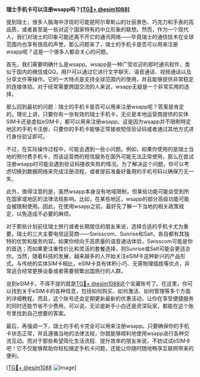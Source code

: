 **瑞士手机卡可以注册wsapp吗？[[TG💪+ @esim1088](https://t.me/s/esim1088)]**

提到瑞士，很多人脑海中浮现的可能是阿尔卑斯山的壮丽景色、巧克力和手表的高品质，或者甚至是一些对这个国家特有的中立形象的联想。然而，作为一个现代人，我们对瑞士的印象可能还离不开它的通讯网络——毕竟瑞士的通信技术在全球范围内也享有很高的声誉。那么问题来了，瑞士的手机卡是否可以用来注册wsapp呢？这是一个很多人都会关心的问题。

首先，我们需要明确什么是wsapp。wsapp是一种广受欢迎的即时通讯软件，类似于国内的微信或QQ，用户可以通过它进行文字聊天、语音通话、视频通话以及分享文件等操作。它的一大特点是支持全球范围内的使用，并且能够提供非常稳定的连接体验。对于经常需要跨国交流的人来说，wsapp无疑是一个非常实用的选择。

那么回到最初的问题：瑞士的手机卡是否可以用来注册wsapp呢？答案是肯定的。理论上讲，只要你有一张有效的瑞士手机卡，无论是本地运营商提供的实体SIM卡还是虚拟eSIM卡，都可以用来注册wsapp。这是因为wsapp并不限制特定地区的手机卡注册，只要你的手机卡能够正常接收短信验证码或者通过其他方式进行身份验证即可。

不过，在实际操作过程中，可能会遇到一些小问题。例如，如果你使用的是瑞士当地的预付费手机卡，而该运营商的短信服务在国外可能无法正常使用，那么在尝试注册wsapp时可能会遇到验证码接收失败的情况。为了解决这个问题，你可以考虑切换到数据网络来完成注册流程，或者提前准备好备用的手机号码以确保万无一失。

此外，值得注意的是，虽然wsapp本身没有地域限制，但某些功能可能会受到所在国家或地区的法律法规影响。比如，在某些地区，wsapp的部分高级功能可能会被限制使用。因此，在使用wsapp之前，最好先了解一下当地的相关政策规定，以免造成不必要的麻烦。

对于那些计划前往瑞士旅行或者长期居住的朋友来说，选择合适的手机卡尤为重要。瑞士的三大主要电信运营商——Swisscom、Sunrise和Salt，各自都有其独特的优势和服务内容。如果你倾向于高质量的语音通话体验，Swisscom可能是你的首选；而如果更注重性价比和灵活的套餐选择，则Sunrise或Salt可能会更适合你。当然，随着科技的发展，越来越多的人开始关注eSIM卡这种新兴的产品形式。与传统的实体SIM卡相比，eSIM卡具有体积小巧、无需物理插拔等优点，非常适合经常更换设备或者需要频繁出国旅行的人群。

说到eSIM卡，不得不提的就是[TG💪+ @esim1088](https://t.me/s/esim1088)这个宝藏账号了。在这里，你可以找到关于eSIM卡的各种信息，包括如何购买、如何激活、如何管理等多个方面的详细教程。而且，这个账号还会定期更新最新的优惠活动，让你在享受便捷服务的同时还能节省不少费用。可以说，无论是新手小白还是资深玩家，都能在这个账号里找到自己想要的答案。

最后，再强调一下，瑞士的手机卡完全可以用来注册wsapp。只要确保你的手机卡状态正常，并且遵循当地的法律法规，你就能够顺利地使用wsapp进行各种交流互动。而对于那些希望简化生活流程、提升效率的朋友来说，不妨试试eSIM卡吧！它不仅能够帮助你轻松搞定手机卡问题，还能让你随时随地畅享互联网带来的便利。

[[TG💪+ @esim1088](https://t.me/s/esim1088) ![Image](https://i.postimg.cc/4NQfJmqS/Snipaste-2025-05-13-00-14-12.png)]